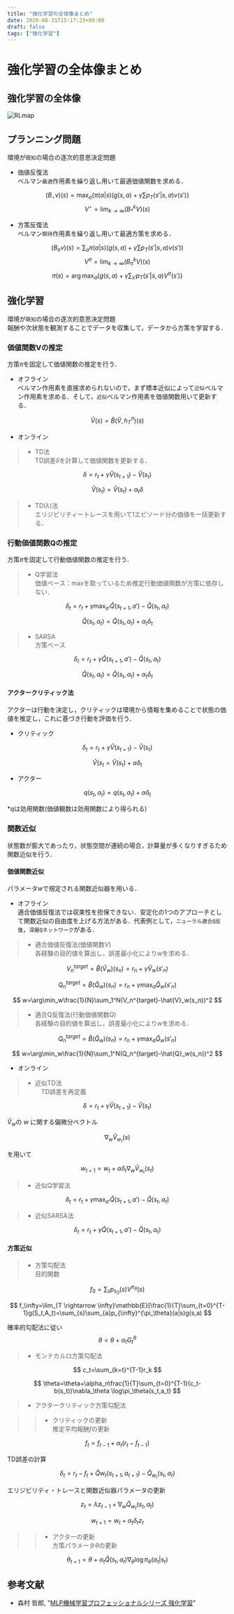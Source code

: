 ```yaml
---
title: "強化学習の全体像まとめ"
date: 2020-08-31T15:17:23+09:00
draft: false
tags: ["強化学習"] 
---
```

<!--more-->
# 強化学習の全体像まとめ
## 強化学習の全体像

![RLmap](.././fig1.jpeg)

## プランニング問題
環境が`既知`の場合の逐次的意思決定問題

- 価値反復法  
ベルマン`最適`作用素を繰り返し用いて最適価値関数を求める．  

$$
(B_{\star}v)(s)=\max_a\{\pi(a|s)(g(s,a)+\gamma \sum p_T(s'|s,a)v(s')\}
$$
$$
V^{\star}=\lim_{k\rightarrow \infty}(B_{*}^kV)(s)
$$

- 方策反復法  
ベルマン`期待`作用素を繰り返し用いて最適方策を求める．
  
$$
(B_{\pi}v)(s)=\sum_a\pi(a|s)(g(s,a)+\gamma \sum p_T(s'|s,a)v(s'))
$$
$$
V^{\pi}=\lim_{k\rightarrow \infty}(B_{\pi}^kV)(s)
$$
$$
\pi(s)=\arg\max_a\{g(s,a)+\gamma \sum_{s'}p_T(s'|s,a)V^\pi(s')\}
$$

## 強化学習
環境が`既知`の場合の逐次的意思決定問題  
報酬や次状態を観測することでデータを収集して，データから方策を学習する．
### 価値関数Vの推定
方策$\pi$を固定して価値関数の推定を行う．

- オフライン  
ベルマン作用素を直接求められないので，まず標本近似によって`近似`ベルマン作用素を求める．そして，`近似`ベルマン作用素を価値関数用いて更新する．

$$
\hat{V}(s)=\hat{B}(\hat{V},h_T^\pi)(s)
$$
- オンライン

>- TD法  
TD誤差$\delta$を計算して価値関数を更新する．

$$
\delta=r_t+\gamma \hat{V}(s_{t+1})-\hat{V}(s_t)
$$

$$
\hat{V}(s_t)=\hat{V}(s_t)+\alpha_t\delta 
$$
>- TD($\lambda$)法  
エリジビリティートレースを用いて1エピソード分の価値を一括更新する．

### 行動価値関数Qの推定
方策$\pi$を固定して行動価値関数の推定を行う．
>- Q学習法  
価値ベース：maxを取っているため推定行動価値関数が方策に依存しない．

$$
\delta_t=r_t+\gamma \max_{a'}\hat{Q}(s_{t+1},a')-\hat{Q}(s_t,a_t)  
$$

$$
\hat{Q}(s_t,a_t)=\hat{Q}(s_t,a_t)+\alpha_t\delta_t
$$

>- SARSA  
方策ベース
  
$$
\delta_t=r_t+\gamma \hat{Q}(s_{t+1},a')-\hat{Q}(s_t,a_t)
$$

$$
\hat{Q}(s_t,a_t)=\hat{Q}(s_t,a_t)+\alpha_t\delta_t
$$

#### アクタークリティック法
アクターは行動を決定し，クリティックは環境から情報を集めることで状態の価値を推定し，これに基づき行動を評価を行う．

- クリティック

$$
\delta_t=r_t+\gamma\hat{V}(s_{t+1})-\hat{V}(s_t) 
$$

$$
\hat{V}(s_{t}=\hat{V}(s_t)+\alpha\delta_t
$$
- アクター  

$$
q(s_t,a_t)=q(s_t,a_t)+\alpha\delta_t
$$

*$q$は効用関数(価値観数は効用関数により得られる)
  
### 関数近似
状態数が膨大であったり，状態空間が連続の場合，計算量が多くなりすぎるため関数近似を行う．
#### 価値関数近似
パラメータ$w$で規定される関数近似器を用いる．

- オフライン  
  適合価値反復法では収束性を担保できない．安定化の1つのアプローチとして関数近似の自由度を上げる方法がある．代表例として，`ニューラル適合Q反復`，`深層Qネットワーク`がある．

>- 適合価値反復法(価値関数$V$)  
  各経験の目的値を算出し，誤差最小化により$w$を求める．

$$
V_n^{target}=\hat{B}(\hat{V}_w)(s_n)=r_n+\gamma \hat{V}_w(s'_n)
$$

$$
Q_n^{target}=\hat{B}(\hat{Q}_w)(s_n)=r_n+\gamma \max_a\hat{Q}_w(s'_n) 
$$

$$
w=\arg\min_w\frac{1}{N}\sum_1^N(V_n^{target}-\hat{V}_w(s_n))^2
$$

>- 適合Q反復法(行動価値関数$Q$)  
  各経験の目的値を算出し，誤差最小化により$w$を求める．

$$
Q_n^{target}=\hat{B}(\hat{Q}_w)(s_n)=r_n+\gamma \max_a\hat{Q}_w(s'_n) 
$$

$$
w=\arg\min_w\frac{1}{N}\sum_1^N(Q_n^{target}-\hat{Q}_w(s_n))^2
$$

- オンライン
  
>- 近似TD法  
　TD誤差を再定義  

$$ \delta = r_t + \gamma \hat{V}(s_{t+1}) - \hat{V}(s_t)$$

$\hat{V}_w$の $w$ に関する偏微分ベクトル 

$$\nabla_w\hat{V}_{w_t}(s)$$

を用いて
  
$$
w_{t+1}=w_t+\alpha\delta_t\nabla_w\hat{V}_{w_t}(s_t)
$$

>- 近似Q学習法
   
$$
\delta_t=r_t+\gamma\max_{a'}\hat{Q}(s_{t+1},a')-\hat{Q}(s_t,a_t)
$$

>- 近似SARSA法  

$$
\delta_t=r_t+\gamma\hat{Q}(s_{t+1},a')-\hat{Q}(s_t,a_t)
$$

#### 方策近似
>- 方策勾配法  
目的関数

$$
f_0=\sum_sp_{s_0}(s)V^{\pi_\theta}(s)
$$

$$
f_\infty=\lim_{T \rightarrow \infty}\mathbb{E}[\frac{1}{T}\sum_{t=0}^{T-1}g(S_t,A_t)=\sum_{s}\sum_{a}p_{\infty}^{\pi_\theta}(a|s)g(s,a)
$$

確率的勾配法に従い
$$
\theta=\theta+\alpha_tG_t^\theta
$$
>- モンテカルロ方策勾配法

$$
c_t=\sum_{k=t}^{T-1}r_k
$$

$$
\theta=\theta+\alpha_n\frac{1}{T}\sum_{t=0}^{T-1}(c_t-b(s_t))\nabla_\theta \log\pi_\theta(s_t,a_t)
$$
 
>- アクタークリティック方策勾配法

>>- クリティックの更新  
推定平均報酬$f$の更新  

$$f_t=f_{t-1}+\alpha_t(r_t-f_{t-1})$$
 
TD誤差の計算

$$
\delta_t=r_t - f_t + \hat{Q}w_{t}(s_{t+1},a_{t+1})-\hat{Q}_{w_t}(s_t,a_t)
$$
 
エリジビリティ・トレースと関数近似器パラメータの更新
 
$$
z_t=\lambda z_{t-1}+\nabla_w\hat{Q}_{w_t}(s_t,a_t)
$$

$$
w_{t+1}=w_t+\alpha_t\delta_tz_t
$$
 
>>- アクターの更新  
方策パラメータ$\theta$の更新

$$\theta_{t+1} = \theta + \alpha_t \hat{Q} (s_t,a_t) \nabla_\theta \log \pi_\theta(a_t|s_t)$$

## 参考文献
- 森村 哲郎, "[MLP機械学習プロフェッショナルシリーズ 強化学習](https://amzn.to/3eH8hHd)"
